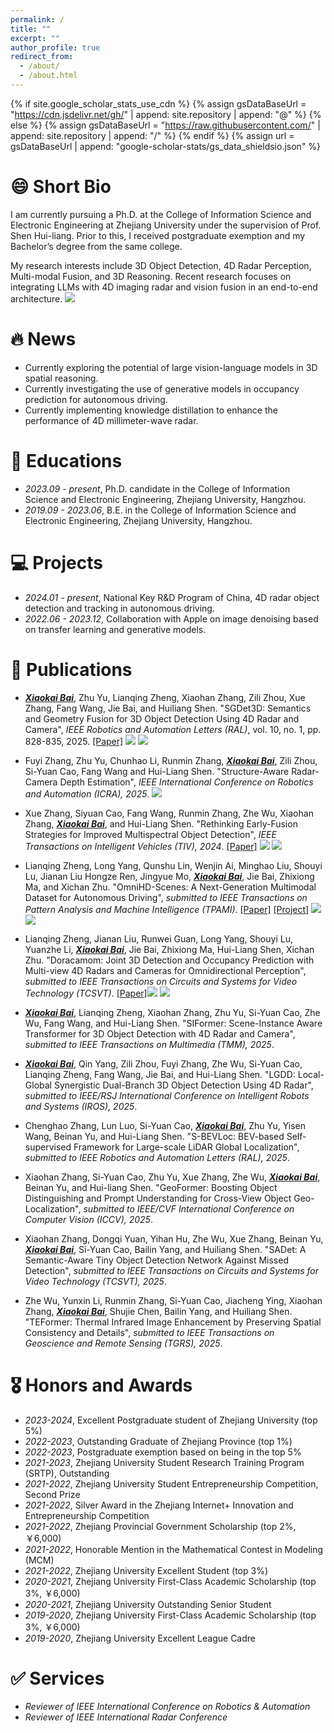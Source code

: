 ```yaml
---
permalink: /
title: ""
excerpt: ""
author_profile: true
redirect_from: 
  - /about/
  - /about.html
---
```


{% if site.google_scholar_stats_use_cdn %}
{% assign gsDataBaseUrl = "https://cdn.jsdelivr.net/gh/" | append: site.repository | append: "@" %}
{% else %}
{% assign gsDataBaseUrl = "https://raw.githubusercontent.com/" | append: site.repository | append: "/" %}
{% endif %}
{% assign url = gsDataBaseUrl | append: "google-scholar-stats/gs_data_shieldsio.json" %}

# 😄 Short Bio

I am currently pursuing a Ph.D. at the College of Information Science and Electronic Engineering at Zhejiang University under the supervision of Prof. Shen Hui-liang. Prior to this, I received postgraduate exemption and my Bachelor’s degree from the same college.

My research interests include 3D Object Detection, 4D Radar Perception, Multi-modal Fusion, and 3D Reasoning. Recent research focuses on integrating LLMs with 4D imaging radar and vision fusion in an end-to-end architecture. <a href='https://scholar.google.com/citations?user=DhtAFkwAAAAJ'><img src="https://img.shields.io/endpoint?url=https%3A%2F%2Fraw.githubusercontent.com%2Fshawnnnkb%2Fshawnnnkb.github.io%2Fgoogle-scholar-stats%2Fgs_data_shieldsio.json&logo=Google%20Scholar&labelColor=f6f6f6&color=9cf&style=flat&label=citations"></a>

# 🔥 News
- Currently exploring the potential of large vision-language models in 3D spatial reasoning.
- Currently investigating the use of generative models in occupancy prediction for autonomous driving.
- Currently implementing knowledge distillation to enhance the performance of 4D millimeter-wave radar.

# 📖 Educations
- *2023.09 - present*, Ph.D. candidate in the College of Information Science and Electronic Engineering, Zhejiang University, Hangzhou. 
- *2019.09 - 2023.06*, B.E. in the College of Information Science and Electronic Engineering, Zhejiang University, Hangzhou.

# 💻 Projects
- *2024.01 - present*, National Key R&D Program of China, 4D radar object detection and tracking in autonomous driving.
- *2022.06 - 2023.12*, Collaboration with Apple on image denoising based on transfer learning and generative models.


# 📝 Publications 

- ***<u>Xiaokai Bai</u>***, Zhu Yu, Lianqing Zheng,  Xiaohan Zhang, Zili Zhou, Xue Zhang, Fang Wang, Jie Bai, and Huiliang Shen. "SGDet3D: Semantics and Geometry Fusion for 3D Object Detection Using 4D Radar and Camera", *IEEE Robotics and Automation Letters (RAL)*, vol. 10, no. 1, pp. 828-835, 2025. [[Paper]](https://ieeexplore.ieee.org/abstract/document/10783046) [![](https://img.shields.io/github/stars/shawnnnkb/SGDet3D?style=social&label=Code+Stars)](https://github.com/shawnnnkb/SGDet3D) <a href='https://scholar.google.cz/citations?hl=zh-CN&pli=1&user=KMXilhkAAAAJ'><img src="https://img.shields.io/badge/dynamic/json?url=https://raw.githubusercontent.com/shawnnnkb/shawnnnkb.github.io/google-scholar-stats/gs_data.json&query=$.publications.KMXilhkAAAAJ:d1gkVwhDpl0C.num_citations&logo=Google%20Scholar&label=citations&color=9cf&labelColor=f6f6f6&style=flat"></a>

- Fuyi Zhang, Zhu Yu, Chunhao Li, Runmin Zhang, ***<u>Xiaokai Bai</u>***, Zili Zhou, Si-Yuan Cao, Fang Wang and Hui-Liang Shen. "Structure-Aware Radar-Camera Depth Estimation", *IEEE International Conference on Robotics and Automation (ICRA), 2025*. [![](https://img.shields.io/github/stars/FreyZhangYeh/SA-RCD?style=social&label=Code+Stars)](https://github.com/FreyZhangYeh/SA-RCD)

- Xue Zhang, Siyuan Cao, Fang Wang, Runmin Zhang, Zhe Wu, Xiaohan Zhang, ***<u>Xiaokai Bai</u>***, and Hui-Liang Shen. "Rethinking Early-Fusion Strategies for Improved Multispectral Object Detection", *IEEE Transactions on Intelligent Vehicles (TIV), 2024*. [[Paper]](https://ieeexplore.ieee.org/document/10681477) [![](https://img.shields.io/github/stars/XueZ-phd/Efficient-RGB-T-Early-Fusion-Detection?style=social&label=Code+Stars)](https://github.com/XueZ-phd/Efficient-RGB-T-Early-Fusion-Detection) <a href='https://scholar.google.cz/citations?hl=zh-CN&pli=1&user=KMXilhkAAAAJ'><img src="https://img.shields.io/badge/dynamic/json?url=https://raw.githubusercontent.com/shawnnnkb/shawnnnkb.github.io/google-scholar-stats/gs_data.json&query=$.publications.KMXilhkAAAAJ:u-x6o8ySG0sC.num_citations&logo=Google%20Scholar&label=citations&color=9cf&labelColor=f6f6f6&style=flat"></a>

- Lianqing Zheng, Long Yang, Qunshu Lin, Wenjin Ai, Minghao Liu, Shouyi Lu, Jianan Liu Hongze Ren, Jingyue Mo, ***<u>Xiaokai Bai</u>***, Jie Bai, Zhixiong Ma, and Xichan Zhu. "OmniHD-Scenes: A Next-Generation Multimodal Dataset for Autonomous Driving", *submitted to IEEE Transactions on Pattern Analysis and Machine Intelligence (TPAMI)*. [[Paper]](https://arxiv.org/abs/2412.10734) [[Project]](https://www.2077ai.com/OmniHD-Scenes/) [![](https://img.shields.io/github/stars/TJRadarLab/OmniHD-Scenes?style=social&label=Code+Stars)](https://github.com/TJRadarLab/OmniHD-Scenes) <a href='https://scholar.google.cz/citations?hl=zh-CN&pli=1&user=KMXilhkAAAAJ'><img src="https://img.shields.io/badge/dynamic/json?url=https://raw.githubusercontent.com/shawnnnkb/shawnnnkb.github.io/google-scholar-stats/gs_data.json&query=$.publications.KMXilhkAAAAJ:9yKSN-GCB0IC.num_citations&logo=Google%20Scholar&label=citations&color=9cf&labelColor=f6f6f6&style=flat"></a>

- Lianqing Zheng, Jianan Liu, Runwei Guan, Long Yang, Shouyi Lu, Yuanzhe Li, ***<u>Xiaokai Bai</u>***, Jie Bai, Zhixiong Ma, Hui-Liang Shen, Xichan Zhu. "Doracamom: Joint 3D Detection and Occupancy Prediction with Multi-view 4D Radars and Cameras for Omnidirectional Perception", *submitted to IEEE Transactions on Circuits and Systems for Video Technology (TCSVT)*. [[Paper]](https://arxiv.org/abs/2501.15394)[![](https://img.shields.io/github/stars/TJRadarLab/Doracamom?style=social&label=Code+Stars)](https://github.com/TJRadarLab/Doracamom) <a href='https://scholar.google.cz/citations?hl=zh-CN&pli=1&user=KMXilhkAAAAJ'><img src="https://img.shields.io/badge/dynamic/json?url=https://raw.githubusercontent.com/shawnnnkb/shawnnnkb.github.io/google-scholar-stats/gs_data.json&query=$.publications.KMXilhkAAAAJ:2osOgNQ5qMEC.num_citations&logo=Google%20Scholar&label=citations&color=9cf&labelColor=f6f6f6&style=flat"></a>

- ***<u>Xiaokai Bai</u>***, Lianqing Zheng, Xiaohan Zhang, Zhu Yu, Si-Yuan Cao, Zhe Wu, Fang Wang, and Hui-Liang Shen. "SIFormer: Scene-Instance Aware Transformer for 3D Object Detection with 4D Radar and Camera", *submitted to IEEE Transactions on Multimedia (TMM), 2025*.
- ***<u>Xiaokai Bai</u>***, Qin Yang, Zili Zhou, Fuyi Zhang, Zhe Wu, Si-Yuan Cao, Lianqing Zheng, Fang Wang, Jie Bai, and Hui-Liang Shen. "LGDD: Local-Global Synergistic Dual-Branch 3D Object Detection Using 4D Radar", *submitted to IEEE/RSJ International Conference on Intelligent Robots and Systems (IROS), 2025*.
- Chenghao Zhang, Lun Luo, Si-Yuan Cao, ***<u>Xiaokai Bai</u>***, Zhu Yu, Yisen Wang, Beinan Yu, and Hui-Liang Shen. "S-BEVLoc: BEV-based Self-supervised Framework for Large-scale LiDAR Global Localization", *submitted to IEEE Robotics and Automation Letters (RAL), 2025*.
- Xiaohan Zhang, Si-Yuan Cao, Zhu Yu, Xue Zhang, Zhe Wu, ***<u>Xiaokai Bai</u>***, Beinan Yu, and Hui-liang Shen. "GeoFormer: Boosting Object Distinguishing and Prompt Understanding for Cross-View Object Geo-Localization", *submitted to IEEE/CVF International Conference on Computer Vision (ICCV), 2025*.
- Xiaohan Zhang, Dongqi Yuan, Yihan Hu, Zhe Wu, Xue Zhang, Beinan Yu, ***<u>Xiaokai Bai</u>***, Si-Yuan Cao, Bailin Yang, and Huiliang Shen. "SADet: A Semantic-Aware Tiny Object Detection Network Against Missed Detection", *submitted to IEEE Transactions on Circuits and Systems for Video Technology (TCSVT), 2025*.
- Zhe Wu, Yunxin Li, Runmin Zhang, 	Si-Yuan Cao, Jiacheng Ying, Xiaohan Zhang, ***<u>Xiaokai Bai</u>***, Shujie Chen, Bailin Yang, and Huiliang Shen. "TEFormer: Thermal Infrared Image Enhancement by Preserving Spatial Consistency and Details", *submitted to IEEE Transactions on Geoscience and Remote Sensing (TGRS), 2025*.

# 🎖 Honors and Awards
- *2023-2024*, Excellent Postgraduate student of Zhejiang University (top 5%)
- *2022-2023*, Outstanding Graduate of Zhejiang Province (top 1%)
- *2022-2023*, Postgraduate exemption based on being in the top 5%
- *2021-2023*, Zhejiang University Student Research Training Program (SRTP), Outstanding
- *2021-2022*, Zhejiang University Student Entrepreneurship Competition, Second Prize
- *2021-2022*, Silver Award in the Zhejiang Internet+ Innovation and Entrepreneurship Competition
- *2021-2022*, Zhejiang Provincial Government Scholarship (top 2%, ￥6,000)
- *2021-2022*, Honorable Mention in the Mathematical Contest in Modeling (MCM)
- *2021-2022*, Zhejiang University Excellent Student (top 3%)
- *2020-2021*, Zhejiang University First-Class Academic Scholarship (top 3%, ￥6,000)
- *2020-2021*, Zhejiang University Outstanding Senior Student
- *2019-2020*, Zhejiang University First-Class Academic Scholarship (top 3%, ￥6,000)
- *2019-2020*, Zhejiang University Excellent League Cadre

# ✅ Services
- *Reviewer of IEEE International Conference on Robotics & Automation*
- *Reviewer of IEEE International Radar Conference*
